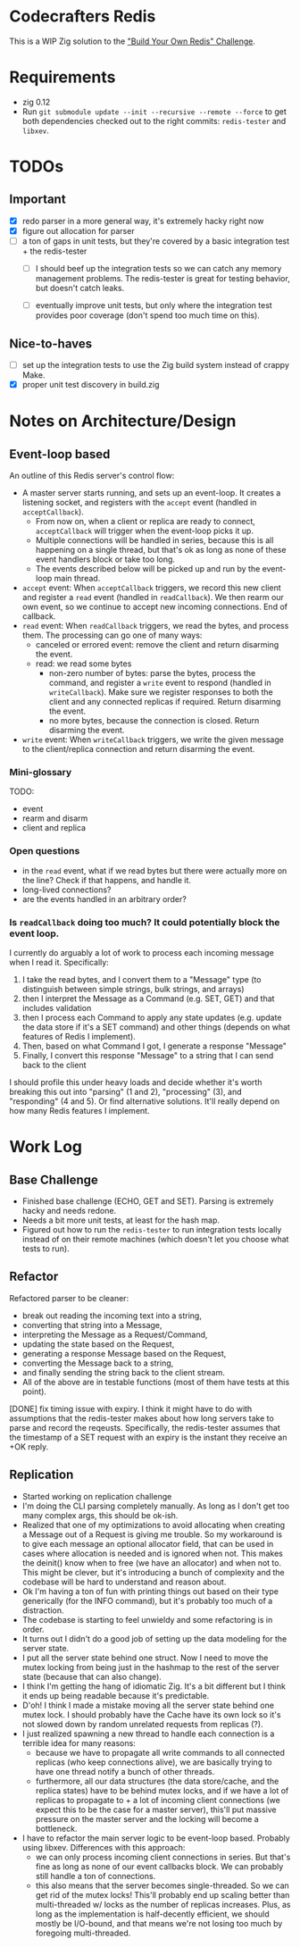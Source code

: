 # Codecrafters Redis
This is a WIP Zig solution to the ["Build Your Own Redis" Challenge](https://codecrafters.io/challenges/redis).

# Requirements

- zig 0.12
- Run `git submodule update --init --recursive --remote --force` to get both dependencies checked out to the right commits: `redis-tester` and `libxev`.

# TODOs

## Important
- [x] redo parser in a more general way, it's extremely hacky right now
- [x] figure out allocation for parser
- [ ] a ton of gaps in unit tests, but they're covered by a basic integration test + the redis-tester
  - [ ] I should beef up the integration tests so we can catch any memory management problems. The redis-tester is great for testing behavior, but doesn't catch leaks.
  - [ ] eventually improve unit tests, but only where the integration test provides poor coverage (don't spend too much time on this).


## Nice-to-haves
- [ ] set up the integration tests to use the Zig build system instead of crappy Make.
- [x] proper unit test discovery in build.zig

# Notes on Architecture/Design

## Event-loop based
An outline of this Redis server's control flow:
- A master server starts running, and sets up an event-loop. It creates a listening socket, and registers with the `accept` event (handled in `acceptCallback`).
  - From now on, when a client or replica are ready to connect, `acceptCallback` will trigger when the event-loop picks it up.
  - Multiple connections will be handled in series, because this is all happening on a single thread, but that's ok as long as none of these event handlers block or take too long.
  - The events described below will be picked up and run by the event-loop main thread.
- `accept` event: When `acceptCallback` triggers, we record this new client and register a `read` event (handled in `readCallback`). We then rearm our own event, so we continue to accept new incoming connections. End of callback.
- `read` event: When `readCallback` triggers, we read the bytes, and process them. The processing can go one of many ways:
  - canceled or errored event: remove the client and return disarming the event.
  - read: we read some bytes
    - non-zero number of bytes: parse the bytes, process the command, and register a `write` event to respond (handled in `writeCallback`). Make sure we register responses to both the client and any connected replicas if required. Return disarming the event.
    - no more bytes, because the connection is closed. Return disarming the event.
- `write` event: When `writeCallback` triggers, we write the given message to the client/replica connection and return disarming the event.

### Mini-glossary
TODO:
- event
- rearm and disarm
- client and replica

### Open questions
- in the `read` event, what if we read bytes but there were actually more on the line? Check if that happens, and handle it.
- long-lived connections?
- are the events handled in an arbitrary order?

### Is `readCallback` doing too much? It could potentially block the event loop.
I currently do arguably a lot of work to process each incoming message when I read it. Specifically:
  1. I take the read bytes, and I convert them to a "Message" type (to distinguish between simple strings, bulk strings, and arrays)
  2. then I interpret the Message as a Command (e.g. SET, GET) and that includes validation
  3. then I process each Command to apply any state updates (e.g. update the data store if it's a SET command) and other things (depends on what features of Redis I implement).
  4. Then, based on what Command I got, I generate a response "Message"
  5. Finally, I convert this response "Message" to a string that I can send back to the client

I should profile this under heavy loads and decide whether it's worth breaking this out into "parsing" (1 and 2), "processing" (3), and "responding" (4 and 5). Or find alternative solutions. It'll really depend on how many Redis features I implement.


# Work Log

## Base Challenge

- Finished base challenge (ECHO, GET and SET). Parsing is extremely hacky and needs redone.
- Needs a bit more unit tests, at least for the hash map.
- Figured out how to run the `redis-tester` to run integration tests locally instead of on their remote machines (which doesn't let you choose what tests to run).

## Refactor

Refactored parser to be cleaner:
- break out reading the incoming text into a string,
- converting that string into a Message,
- interpreting the Message as a Request/Command,
- updating the state based on the Request,
- generating a response Message based on the Request,
- converting the Message back to a string,
- and finally sending the string back to the client stream.
- All of the above are in testable functions (most of them have tests at this point).

[DONE] fix timing issue with expiry. I think it might have to do with assumptions that the redis-tester makes about how long servers take to parse and record the reqeusts. Specifically, the redis-tester assumes that the timestamp of a SET request with an expiry is the instant they receive an +OK reply.

## Replication
- Started working on replication challenge
- I'm doing the CLI parsing completely manually. As long as I don't get too many complex args, this should be ok-ish.
- Realized that one of my optimizations to avoid allocating when creating a Message out of a Request is giving me trouble. So my workaround is to give each message an optional allocator field, that can be used in cases where allocation is needed and is ignored when not. This makes the deinit() know when to free (we have an allocator) and when not to. This might be clever, but it's introducing a bunch of complexity and the codebase will be hard to understand and reason about.
- Ok I'm having a ton of fun with printing things out based on their type generically (for the INFO command), but it's probably too much of a distraction.
- The codebase is starting to feel unwieldy and some refactoring is in order.
- It turns out I didn't do a good job of setting up the data modeling for the server state.
- I put all the server state behind one struct. Now I need to move the mutex locking from being just in the hashmap to the rest of the server state (because that can also change).
- I think I'm getting the hang of idiomatic Zig. It's a bit different but I think it ends up being readable because it's predictable.
- D'oh! I think I made a mistake moving all the server state behind one mutex lock. I should probably have the Cache have its own lock so it's not slowed down by random unrelated requests from replicas (?).
- I just realized spawning a new thread to handle each connection is a terrible idea for many reasons:
  - because we have to propagate all write commands to all connected replicas (who keep connections alive), we are basically trying to have one thread notify a bunch of other threads.
  - furthermore, all our data structures (the data store/cache, and the replica states) have to be behind mutex locks, and if we have a lot of replicas to propagate to + a lot of incoming client connections (we expect this to be the case for a master server), this'll put massive pressure on the master server and the locking will become a bottleneck.
- I have to refactor the main server logic to be event-loop based. Probably using libxev. Differences with this approach:
  - we can only process incoming client connections in series. But that's fine as long as none of our event callbacks block. We can probably still handle a ton of connections.
  - this also means that the server becomes single-threaded. So we can get rid of the mutex locks! This'll probably end up scaling better than multi-threaded w/ locks as the number of replicas increases. Plus, as long as the implementation is half-decently efficient, we should mostly be I/O-bound, and that means we're not losing too much by foregoing multi-threaded.